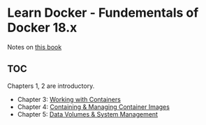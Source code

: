 # Learn Docker - Fundementals of Docker 18.x
Notes on [this book](https://www.amazon.com/Learn-Docker-Fundamentals-containerizing-applications-ebook/dp/B07BDJT452/ref=sr_1_fkmr0_2?keywords=learn+docker+fundemantale&qid=1556452660&s=books&sr=1-2-fkmr0)

## TOC

Chapters 1, 2 are introductory.

* Chapter 3: [Working with Containers](ch3/) 
* Chapter 4: [Containing & Managing Container Images](ch4/) 
* Chapter 5: [Data Volumes & System Management](ch5/) 
